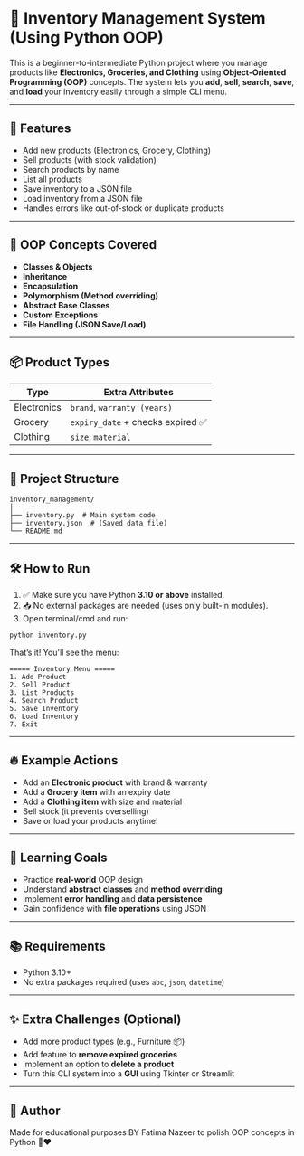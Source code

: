 # 🛒 Inventory Management System (Using Python OOP)

This is a beginner-to-intermediate Python project where you manage products like **Electronics, Groceries, and Clothing** using **Object-Oriented Programming (OOP)** concepts. The system lets you **add**, **sell**, **search**, **save**, and **load** your inventory easily through a simple CLI menu.

---

## 🚀 Features

* Add new products (Electronics, Grocery, Clothing)
* Sell products (with stock validation)
* Search products by name
* List all products
* Save inventory to a JSON file
* Load inventory from a JSON file
* Handles errors like out-of-stock or duplicate products

---

## 🐍 OOP Concepts Covered

* **Classes & Objects**
* **Inheritance**
* **Encapsulation**
* **Polymorphism (Method overriding)**
* **Abstract Base Classes**
* **Custom Exceptions**
* **File Handling (JSON Save/Load)**

---

## 📦 Product Types

| Type        | Extra Attributes                 |
| ----------- | -------------------------------- |
| Electronics | `brand`, `warranty (years)`      |
| Grocery     | `expiry_date` + checks expired ✅ |
| Clothing    | `size`, `material`               |

---

## 📂 Project Structure

```
inventory_management/
│
├── inventory.py  # Main system code
├── inventory.json  # (Saved data file)
└── README.md
```

---

## 🛠️ How to Run

1. ✅ Make sure you have Python **3.10 or above** installed.
2. 📥 No external packages are needed (uses only built-in modules).
3. Open terminal/cmd and run:

```bash
python inventory.py
```

That’s it! You'll see the menu:

```
===== Inventory Menu =====
1. Add Product
2. Sell Product
3. List Products
4. Search Product
5. Save Inventory
6. Load Inventory
7. Exit
```

---

## 🔥 Example Actions

* Add an **Electronic product** with brand & warranty
* Add a **Grocery item** with an expiry date
* Add a **Clothing item** with size and material
* Sell stock (it prevents overselling)
* Save or load your products anytime!

---

## 💪 Learning Goals

* Practice **real-world** OOP design
* Understand **abstract classes** and **method overriding**
* Implement **error handling** and **data persistence**
* Gain confidence with **file operations** using JSON

---

## 📚 Requirements

* Python 3.10+
* No extra packages required (uses `abc`, `json`, `datetime`)

---

## ✨ Extra Challenges (Optional)

* Add more product types (e.g., Furniture 📦)
* Add feature to **remove expired groceries**
* Implement an option to **delete a product**
* Turn this CLI system into a **GUI** using Tkinter or Streamlit

---

## 🙌 Author

Made for educational purposes BY Fatima Nazeer to polish OOP concepts in Python 🐍❤️
                       